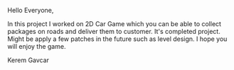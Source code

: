 Hello Everyone,

In this project I worked on 2D Car Game which you can be able to collect packages on roads and deliver them to customer. 
It's completed project. Might be apply a few patches in the future such as level design. I hope you will enjoy the game.

Kerem Gavcar
